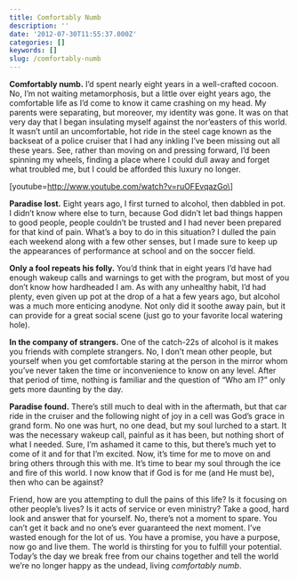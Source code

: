 ```yaml
---
title: Comfortably Numb
description: ''
date: '2012-07-30T11:55:37.000Z'
categories: []
keywords: []
slug: /comfortably-numb
---
```


**Comfortably numb.** I’d spent nearly eight years in a well-crafted cocoon. No, I’m not waiting metamorphosis, but a little over eight years ago, the comfortable life as I’d come to know it came crashing on my head. My parents were separating, but moreover, my identity was gone. It was on that very day that I began insulating myself against the nor’easters of this world. It wasn’t until an uncomfortable, hot ride in the steel cage known as the backseat of a police cruiser that I had any inkling I’ve been missing out all these years. See, rather than moving on and pressing forward, I’d been spinning my wheels, finding a place where I could dull away and forget what troubled me, but I could be afforded this luxury no longer.

\[youtube=http://www.youtube.com/watch?v=ruOFEvqazGo\]

**Paradise lost.** Eight years ago, I first turned to alcohol, then dabbled in pot. I didn’t know where else to turn, because God didn’t let bad things happen to good people, people couldn’t be trusted and I had never been prepared for that kind of pain. What’s a boy to do in this situation? I dulled the pain each weekend along with a few other senses, but I made sure to keep up the appearances of performance at school and on the soccer field.

**Only a fool repeats his folly.** You’d think that in eight years I’d have had enough wakeup calls and warnings to get with the program, but most of you don’t know how hardheaded I am. As with any unhealthy habit, I’d had plenty, even given up pot at the drop of a hat a few years ago, but alcohol was a much more enticing anodyne. Not only did it soothe away pain, but it can provide for a great social scene (just go to your favorite local watering hole).

**In the company of strangers.** One of the catch-22s of alcohol is it makes you friends with complete strangers. No, I don’t mean other people, but yourself when you get comfortable staring at the person in the mirror whom you’ve never taken the time or inconvenience to know on any level. After that period of time, nothing is familiar and the question of “Who am I?” only gets more daunting by the day.

**Paradise found.** There’s still much to deal with in the aftermath, but that car ride in the cruiser and the following night of joy in a cell was God’s grace in grand form. No one was hurt, no one dead, but my soul lurched to a start. It was the necessary wakeup call, painful as it has been, but nothing short of what I needed. Sure, I’m ashamed it came to this, but there’s much yet to come of it and for that I’m excited. Now, it’s time for me to move on and bring others through this with me. It’s time to bear my soul through the ice and fire of this world. I now know that if God is for me (and He must be), then who can be against?

Friend, how are you attempting to dull the pains of this life? Is it focusing on other people’s lives? Is it acts of service or even ministry? Take a good, hard look and answer that for yourself. No, there’s not a moment to spare. You can’t get it back and no one’s ever guaranteed the next moment. I’ve wasted enough for the lot of us. You have a promise, you have a purpose, now go and live them. The world is thirsting for you to fulfill your potential. Today’s the day we break free from our chains together and tell the world we’re no longer happy as the undead, living _comfortably numb_.